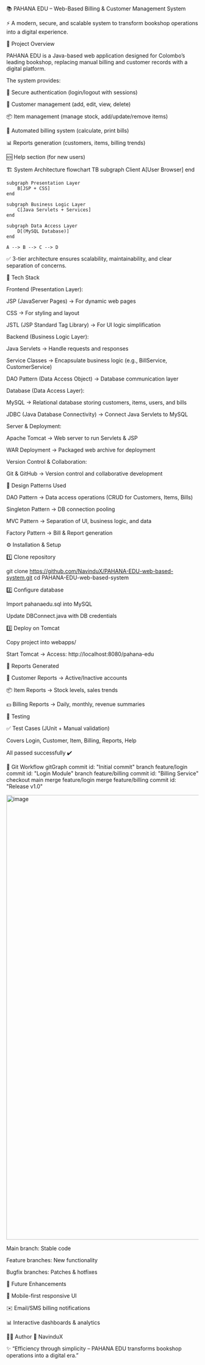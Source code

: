 📚 PAHANA EDU – Web-Based Billing & Customer Management System

⚡ A modern, secure, and scalable system to transform bookshop operations into a digital experience.










🚀 Project Overview

PAHANA EDU is a Java-based web application designed for Colombo’s leading bookshop, replacing manual billing and customer records with a digital platform.

The system provides:

🔐 Secure authentication (login/logout with sessions)

👥 Customer management (add, edit, view, delete)

📦 Item management (manage stock, add/update/remove items)

🧾 Automated billing system (calculate, print bills)

📊 Reports generation (customers, items, billing trends)

🆘 Help section (for new users)

🏗️ System Architecture
flowchart TB
    subgraph Client
        A[User Browser]
    end

    subgraph Presentation Layer
        B[JSP + CSS]
    end

    subgraph Business Logic Layer
        C[Java Servlets + Services]
    end

    subgraph Data Access Layer
        D[(MySQL Database)]
    end

    A --> B --> C --> D


✅ 3-tier architecture ensures scalability, maintainability, and clear separation of concerns.

🧩 Tech Stack

Frontend (Presentation Layer):

JSP (JavaServer Pages) → For dynamic web pages

CSS → For styling and layout

JSTL (JSP Standard Tag Library) → For UI logic simplification

Backend (Business Logic Layer):

Java Servlets → Handle requests and responses

Service Classes → Encapsulate business logic (e.g., BillService, CustomerService)

DAO Pattern (Data Access Object) → Database communication layer

Database (Data Access Layer):

MySQL → Relational database storing customers, items, users, and bills

JDBC (Java Database Connectivity) → Connect Java Servlets to MySQL

Server & Deployment:

Apache Tomcat → Web server to run Servlets & JSP

WAR Deployment → Packaged web archive for deployment

Version Control & Collaboration:

Git & GitHub → Version control and collaborative development

🧩 Design Patterns Used

DAO Pattern → Data access operations (CRUD for Customers, Items, Bills)

Singleton Pattern → DB connection pooling

MVC Pattern → Separation of UI, business logic, and data

Factory Pattern → Bill & Report generation

⚙️ Installation & Setup

1️⃣ Clone repository

git clone https://github.com/NavinduX/PAHANA-EDU-web-based-system.git
cd PAHANA-EDU-web-based-system


2️⃣ Configure database

Import pahanaedu.sql into MySQL

Update DBConnect.java with DB credentials

3️⃣ Deploy on Tomcat

Copy project into webapps/

Start Tomcat → Access: http://localhost:8080/pahana-edu

📖 Reports Generated

📝 Customer Reports → Active/Inactive accounts

📦 Item Reports → Stock levels, sales trends

💵 Billing Reports → Daily, monthly, revenue summaries

🧪 Testing

✅ Test Cases (JUnit + Manual validation)

Covers Login, Customer, Item, Billing, Reports, Help

All passed successfully ✔️

🔄 Git Workflow
gitGraph
   commit id: "Initial commit"
   branch feature/login
   commit id: "Login Module"
   branch feature/billing
   commit id: "Billing Service"
   checkout main
   merge feature/login
   merge feature/billing
   commit id: "Release v1.0"

 <img width="975" height="1163" alt="image" src="https://github.com/user-attachments/assets/9e1963b1-5b4e-4c9a-b1fd-b1a98375bf8b" />


Main branch: Stable code

Feature branches: New functionality

Bugfix branches: Patches & hotfixes

🚀 Future Enhancements

📱 Mobile-first responsive UI

✉️ Email/SMS billing notifications

📊 Interactive dashboards & analytics

👨‍💻 Author
👤 NavinduX


✨ “Efficiency through simplicity – PAHANA EDU transforms bookshop operations into a digital era.”
